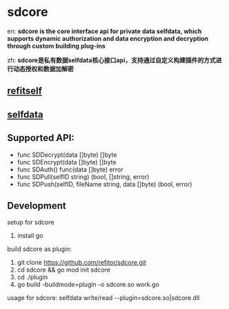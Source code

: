 # sdcore

en: **sdcore is the core interface api for private data selfdata, which supports dynamic authorization and data encryption and decryption through custom building plug-ins**

zh: **sdcore是私有数据selfdata核心接口api，支持通过自定义构建插件的方式进行动态授权和数据加解密**

## [refitself][1]

## [selfdata][2]

## Supported API:

- func SDDecrypt(data []byte) []byte
- func SDEncrypt(data []byte) []byte
- func SDAuth() func(data []byte) error
- func SDPull(selfID string) (bool, []string, error)
- func SDPush(selfID, fileName string, data []byte) (bool, error)

## Development

setup for sdcore
1. install go

build sdcore as plugin:
1. git clone https://github.com/refitor/sdcore.git
2. cd sdcore && go mod init sdcore
4. cd ./plugin
4. go build -buildmode=plugin -o sdcore.so work.go

usage for sdcore:
selfdata write/read --plugin=sdcore.so|sdcore.dll

[1]: https://www.refitself.cn
[2]: https://www.refitself.cn/selfdata
